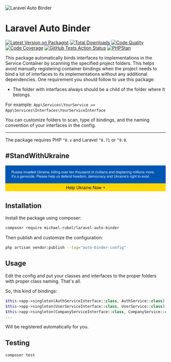 ![Laravel Auto Binder](https://user-images.githubusercontent.com/37669560/145568267-0498caf2-fb8a-4715-85ee-6374b8adadc5.png)

# Laravel Auto Binder
[![Latest Version on Packagist](https://img.shields.io/packagist/v/michael-rubel/laravel-auto-binder.svg?style=flat-square&logo=packagist)](https://packagist.org/packages/michael-rubel/laravel-auto-binder)
[![Total Downloads](https://img.shields.io/packagist/dt/michael-rubel/laravel-auto-binder.svg?style=flat-square&logo=packagist)](https://packagist.org/packages/michael-rubel/laravel-auto-binder)
[![Code Quality](https://img.shields.io/scrutinizer/quality/g/michael-rubel/laravel-auto-binder.svg?style=flat-square&logo=scrutinizer)](https://scrutinizer-ci.com/g/michael-rubel/laravel-auto-binder/?branch=main)
[![Code Coverage](https://img.shields.io/scrutinizer/coverage/g/michael-rubel/laravel-auto-binder.svg?style=flat-square&logo=scrutinizer)](https://scrutinizer-ci.com/g/michael-rubel/laravel-auto-binder/?branch=main)
[![GitHub Tests Action Status](https://img.shields.io/github/workflow/status/michael-rubel/laravel-auto-binder/run-tests/main?style=flat-square&label=tests&logo=github)](https://github.com/michael-rubel/laravel-auto-binder/actions)
[![PHPStan](https://img.shields.io/github/workflow/status/michael-rubel/laravel-auto-binder/phpstan/main?style=flat-square&label=larastan&logo=laravel)](https://github.com/michael-rubel/laravel-auto-binder/actions)

This package automatically binds interfaces to implementations in the Service Container by scanning the specified project folders. This helps avoid manually registering container bindings when the project needs to bind a lot of interfaces to its implementations without any additional dependencies. One requirement you should follow to use this package:
- The folder with interfaces always should be a child of the folder where it belongs.

For example: `App\Services\YourService => App\Services\Interfaces\YourServiceInterface`

You can customize folders to scan, type of bindings, and the naming convention of your interfaces in the config.

---

The package requires PHP `^8.x` and Laravel `^8.71` or `^9.0`.

## #StandWithUkraine
[![SWUbanner](https://raw.githubusercontent.com/vshymanskyy/StandWithUkraine/main/banner2-direct.svg)](https://github.com/vshymanskyy/StandWithUkraine/blob/main/docs/README.md)

## Installation
Install the package using composer:
```bash
composer require michael-rubel/laravel-auto-binder
```

Then publish and customize the configuration:
```bash
php artisan vendor:publish --tag="auto-binder-config"
```

## Usage

Edit the config and put your classes and interfaces to the proper folders with proper class naming. That's all.

So, this kind of bindings:
```php
$this->app->singleton(AuthServiceInterface::class, AuthService::class);
$this->app->singleton(UserServiceInterface::class, UserService::class);
$this->app->singleton(CompanyServiceInterface::class, CompanyService::class);
...
```

Will be registered automatically for you.

## Testing
```bash
composer test
```
